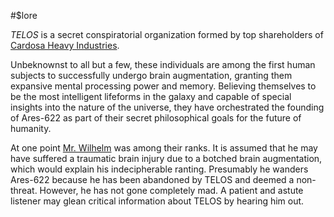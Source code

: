 #$lore

*TELOS* is a secret conspiratorial organization formed by top shareholders of [Cardosa Heavy Industries](CHI.md).

Unbeknownst to all but a few, these individuals are among the first human subjects to successfully undergo brain augmentation, granting them expansive mental processing power and memory. Believing themselves to be the most intelligent lifeforms in the galaxy and capable of special insights into the nature of the universe, they have orchestrated the founding of Ares-622 as part of their secret philosophical goals for the future of humanity.

At one point [Mr. Wilhelm](MrWilhelm.md) was among their ranks. It is assumed that he may have suffered a traumatic brain injury due to a botched brain augmentation, which would explain his indecipherable ranting. Presumably he wanders Ares-622 because he has been abandoned by TELOS and deemed a non-threat. However, he has not gone completely mad. A patient and astute listener may glean critical information about TELOS by hearing him out.
